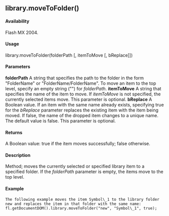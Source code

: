 ## library.moveToFolder()

#### Availability

Flash MX 2004.

#### Usage

library.moveToFolder(folderPath \[, itemToMove \[, bReplace\]\])

#### Parameters

**folderPath** A string that specifies the path to the folder in the form "FolderName" or "FolderName/FolderName". To move an item to the top level, specify an empty string ("") for *folderPath*.
**itemToMove** A string that specifies the name of the item to move. If *itemToMove* is not specified, the currently selected items move. This parameter is optional.
**bReplace** A Boolean value. If an item with the same name already exists, specifying true for the *bReplace* parameter replaces the existing item with the item being moved. If false, the name of the dropped item changes to a unique name. The default value is false. This parameter is optional.

#### Returns

A Boolean value: true if the item moves successfully; false otherwise.

#### Description

Method; moves the currently selected or specified library item to a specified folder. If the *folderPath* parameter is empty, the items move to the top level.

#### Example

```
The following example moves the item Symbol\_1 to the library folder new and replaces the item in that folder with the same name:
fl.getDocumentDOM().library.moveToFolder("new", "Symbol\_1", true);

```